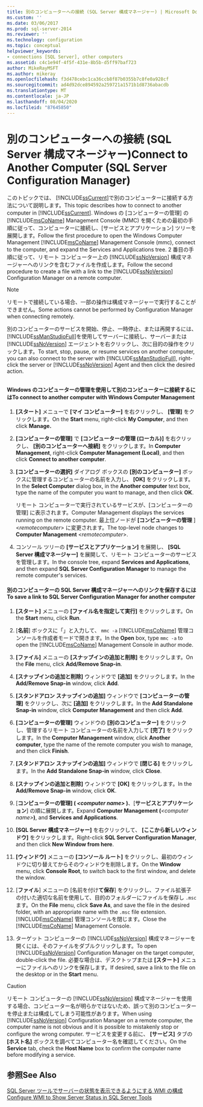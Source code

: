 ```yaml
---
title: 別のコンピューターへの接続 (SQL Server 構成マネージャー) | Microsoft Docs
ms.custom: ''
ms.date: 03/06/2017
ms.prod: sql-server-2014
ms.reviewer: ''
ms.technology: configuration
ms.topic: conceptual
helpviewer_keywords:
- connections [SQL Server], other computers
ms.assetid: c4c1e94f-4f5f-431e-8b5b-d5ff97baf723
author: MikeRayMSFT
ms.author: mikeray
ms.openlocfilehash: f3d478cebc1ca36ccb8f87b0355b7c8fe0a928cf
ms.sourcegitcommit: ad4d92dce894592a259721a1571b1d8736abacdb
ms.translationtype: MT
ms.contentlocale: ja-JP
ms.lasthandoff: 08/04/2020
ms.locfileid: "87645850"
---
```

# <a name="connect-to-another-computer-sql-server-configuration-manager"></a><span data-ttu-id="9404d-102">別のコンピューターへの接続 (SQL Server 構成マネージャー)</span><span class="sxs-lookup"><span data-stu-id="9404d-102">Connect to Another Computer (SQL Server Configuration Manager)</span></span>
  <span data-ttu-id="9404d-103">このトピックでは、 [!INCLUDE[ssCurrent](../../includes/sscurrent-md.md)]で別のコンピューターに接続する方法について説明します。</span><span class="sxs-lookup"><span data-stu-id="9404d-103">This topic describes how to connect to another computer in [!INCLUDE[ssCurrent](../../includes/sscurrent-md.md)].</span></span> <span data-ttu-id="9404d-104">Windows の [コンピューターの管理] の [!INCLUDE[msCoName](../../includes/msconame-md.md)] Management Console (MMC) を開くための最初の手順に従って、コンピューターに接続し、[サービスとアプリケーション] ツリーを展開します。</span><span class="sxs-lookup"><span data-stu-id="9404d-104">Follow the first procedure to open the Windows Computer Management [!INCLUDE[msCoName](../../includes/msconame-md.md)] Management Console (mmc), connect to the computer, and expand the Services and Applications tree.</span></span> <span data-ttu-id="9404d-105">2 番目の手順に従って、リモート コンピューター上の [!INCLUDE[ssNoVersion](../../includes/ssnoversion-md.md)] 構成マネージャーへのリンクを含むファイルを作成します。</span><span class="sxs-lookup"><span data-stu-id="9404d-105">Follow the second procedure to create a file with a link to the [!INCLUDE[ssNoVersion](../../includes/ssnoversion-md.md)] Configuration Manager on a remote computer.</span></span>  
  
> [!NOTE]  
>  <span data-ttu-id="9404d-106">リモートで接続している場合、一部の操作は構成マネージャーで実行することができません。</span><span class="sxs-lookup"><span data-stu-id="9404d-106">Some actions cannot be performed by Configuration Manager when connecting remotely.</span></span>  
  
 <span data-ttu-id="9404d-107">別のコンピューターのサービスを開始、停止、一時停止、または再開するには、 [!INCLUDE[ssManStudioFull](../../includes/ssmanstudiofull-md.md)]を使用してサーバーに接続し、サーバーまたは [!INCLUDE[ssNoVersion](../../includes/ssnoversion-md.md)] エージェントを右クリックし、次に目的の操作をクリックします。</span><span class="sxs-lookup"><span data-stu-id="9404d-107">To start, stop, pause, or resume services on another computer, you can also connect to the server with [!INCLUDE[ssManStudioFull](../../includes/ssmanstudiofull-md.md)], right-click the server or [!INCLUDE[ssNoVersion](../../includes/ssnoversion-md.md)] Agent and then click the desired action.</span></span>  
  
##  <a name="SSMSProcedure"></a>  
  
#### <a name="to-connect-to-another-computer-with-windows-computer-management"></a><span data-ttu-id="9404d-108">Windows のコンピューターの管理を使用して別のコンピューターに接続するには</span><span class="sxs-lookup"><span data-stu-id="9404d-108">To connect to another computer with Windows Computer Management</span></span>  
  
1.  <span data-ttu-id="9404d-109">**[スタート]** メニューで **[マイ コンピューター]** を右クリックし、 **[管理]** をクリックします。</span><span class="sxs-lookup"><span data-stu-id="9404d-109">On the **Start** menu, right-click **My Computer**, and then click **Manage.**</span></span>  
  
2.  <span data-ttu-id="9404d-110">**[コンピューターの管理]** で **[コンピューターの管理 (ローカル)]** を右クリックし、 **[別のコンピューターへ接続]** をクリックします。</span><span class="sxs-lookup"><span data-stu-id="9404d-110">In **Computer Management**, right-click **Computer Management (Local)**, and then click **Connect to another computer**.</span></span>  
  
3.  <span data-ttu-id="9404d-111">**[コンピューターの選択]** ダイアログ ボックスの **[別のコンピューター]** ボックスに管理するコンピューターの名前を入力し、 **[OK]** をクリックします。</span><span class="sxs-lookup"><span data-stu-id="9404d-111">In the **Select Computer** dialog box, in the **Another computer** text box, type the name of the computer you want to manage, and then click **OK**.</span></span>  
  
     <span data-ttu-id="9404d-112">リモート コンピューターで実行されているサービスが、[コンピューターの管理] に表示されます。</span><span class="sxs-lookup"><span data-stu-id="9404d-112">Computer Management displays the services running on the remote computer.</span></span> <span data-ttu-id="9404d-113">最上位ノードが **[コンピューターの管理** ]\<*remotecomputer*> に変更されます。</span><span class="sxs-lookup"><span data-stu-id="9404d-113">The top-level node changes to **Computer Management** \<*remotecomputer*>.</span></span>  
  
4.  <span data-ttu-id="9404d-114">コンソール ツリーの **[サービスとアプリケーション]** を展開し、 **[SQL Server 構成マネージャー]** を展開して、リモート コンピューターのサービスを管理します。</span><span class="sxs-lookup"><span data-stu-id="9404d-114">In the console tree, expand **Services and Applications**, and then expand **SQL Server Configuration Manager** to manage the remote computer's services.</span></span>  
  
#### <a name="to-save-a-link-to-sql-server-configuration-manager-for-another-computer"></a><span data-ttu-id="9404d-115">別のコンピューターの SQL Server 構成マネージャーへのリンクを保存するには</span><span class="sxs-lookup"><span data-stu-id="9404d-115">To save a link to SQL Server Configuration Manager for another computer</span></span>  
  
1.  <span data-ttu-id="9404d-116">**[スタート]** メニューの **[ファイル名を指定して実行]** をクリックします。</span><span class="sxs-lookup"><span data-stu-id="9404d-116">On the **Start** menu, click **Run**.</span></span>  
  
2.  <span data-ttu-id="9404d-117">[**名前**] ボックスに「」と入力して、 `mmc -a` [!INCLUDE[msCoName](../../includes/msconame-md.md)] 管理コンソールを作成者モードで開きます。</span><span class="sxs-lookup"><span data-stu-id="9404d-117">In the **Open** box, type `mmc -a` to open the [!INCLUDE[msCoName](../../includes/msconame-md.md)] Management Console in author mode.</span></span>  
  
3.  <span data-ttu-id="9404d-118">**[ファイル]** メニューの **[スナップインの追加と削除]** をクリックします。</span><span class="sxs-lookup"><span data-stu-id="9404d-118">On the **File** menu, click **Add/Remove Snap-in**.</span></span>  
  
4.  <span data-ttu-id="9404d-119">**[スナップインの追加と削除]** ウィンドウで **[追加]** をクリックします。</span><span class="sxs-lookup"><span data-stu-id="9404d-119">In the **Add/Remove Snap-in** window, click **Add**.</span></span>  
  
5.  <span data-ttu-id="9404d-120">**[スタンドアロン スナップインの追加]** ウィンドウで **[コンピューターの管理]** をクリックし、次に **[追加]** をクリックします。</span><span class="sxs-lookup"><span data-stu-id="9404d-120">In the **Add Standalone Snap-in** window, click **Computer Management** and then click **Add**.</span></span>  
  
6.  <span data-ttu-id="9404d-121">**[コンピューターの管理]** ウィンドウの **[別のコンピューター]** をクリックし、管理するリモート コンピューターの名前を入力して **[完了]** をクリックします。</span><span class="sxs-lookup"><span data-stu-id="9404d-121">In the **Computer Management** window, click **Another computer**, type the name of the remote computer you wish to manage, and then click **Finish**.</span></span>  
  
7.  <span data-ttu-id="9404d-122">**[スタンドアロン スナップインの追加]** ウィンドウで **[閉じる]** をクリックします。</span><span class="sxs-lookup"><span data-stu-id="9404d-122">In the **Add Standalone Snap-in** window, click **Close**.</span></span>  
  
8.  <span data-ttu-id="9404d-123">**[スナップインの追加と削除]** ウィンドウで **[OK]** をクリックします。</span><span class="sxs-lookup"><span data-stu-id="9404d-123">In the **Add/Remove Snap-in** window, click **OK**.</span></span>  
  
9. <span data-ttu-id="9404d-124">[**コンピューターの管理] ( ***\<computer name>*** )**、[**サービスとアプリケーション**] の順に展開します。</span><span class="sxs-lookup"><span data-stu-id="9404d-124">Expand **Computer Management (***\<computer name>***)**, and **Services and Applications**.</span></span>  
  
10. <span data-ttu-id="9404d-125">**[SQL Server 構成マネージャー]** を右クリックして、 **[ここから新しいウィンドウ]** をクリックします。</span><span class="sxs-lookup"><span data-stu-id="9404d-125">Right-click **SQL Server Configuration Manager**, and then click **New Window from here**.</span></span>  
  
11. <span data-ttu-id="9404d-126">**[ウィンドウ]** メニューの **[コンソール ルート]** をクリックし、最初のウィンドウに切り替えてからそのウィンドウを削除します。</span><span class="sxs-lookup"><span data-stu-id="9404d-126">On the **Window** menu, click **Console Root**, to switch back to the first window, and delete the window.</span></span>  
  
12. <span data-ttu-id="9404d-127">[**ファイル**] メニューの [名前を付け**て保存**] をクリックし、ファイル拡張子の付いた適切な名前を使用して、目的のフォルダーにファイルを保存し `.msc` ます。</span><span class="sxs-lookup"><span data-stu-id="9404d-127">On the **File** menu, click **Save As**, and save the file in the desired folder, with an appropriate name with the `.msc` file extension.</span></span> <span data-ttu-id="9404d-128">[!INCLUDE[msCoName](../../includes/msconame-md.md)] 管理コンソールを閉じます。</span><span class="sxs-lookup"><span data-stu-id="9404d-128">Close the [!INCLUDE[msCoName](../../includes/msconame-md.md)] Management Console.</span></span>  
  
13. <span data-ttu-id="9404d-129">ターゲット コンピューターの [!INCLUDE[ssNoVersion](../../includes/ssnoversion-md.md)] 構成マネージャーを開くには、そのファイルをダブルクリックします。</span><span class="sxs-lookup"><span data-stu-id="9404d-129">To open [!INCLUDE[ssNoVersion](../../includes/ssnoversion-md.md)] Configuration Manager on the target computer, double-click the file.</span></span> <span data-ttu-id="9404d-130">必要な場合は、デスクトップまたは **[スタート]** メニューにファイルへのリンクを保存します。</span><span class="sxs-lookup"><span data-stu-id="9404d-130">If desired, save a link to the file on the desktop or in the **Start** menu.</span></span>  
  
> [!CAUTION]  
>  <span data-ttu-id="9404d-131">リモート コンピューターの [!INCLUDE[ssNoVersion](../../includes/ssnoversion-md.md)] 構成マネージャーを使用する場合、コンピューター名が明らかではないため、誤って別のコンピューターを停止または構成してしまう可能性があります。</span><span class="sxs-lookup"><span data-stu-id="9404d-131">When using [!INCLUDE[ssNoVersion](../../includes/ssnoversion-md.md)] Configuration Manager on a remote computer, the computer name is not obvious and it is possible to mistakenly stop or configure the wrong computer.</span></span> <span data-ttu-id="9404d-132">サービスを変更する前に、 **[サービス]** タブの **[ホスト名]** ボックスを調べてコンピューター名を確認してください。</span><span class="sxs-lookup"><span data-stu-id="9404d-132">On the **Service** tab, check the **Host Name** box to confirm the computer name before modifying a service.</span></span>  
  
## <a name="see-also"></a><span data-ttu-id="9404d-133">参照</span><span class="sxs-lookup"><span data-stu-id="9404d-133">See Also</span></span>  
 [<span data-ttu-id="9404d-134">SQL Server ツールでサーバーの状態を表示できるようにする WMI の構成</span><span class="sxs-lookup"><span data-stu-id="9404d-134">Configure WMI to Show Server Status in SQL Server Tools</span></span>](../../ssms/configure-wmi-to-show-server-status-in-sql-server-tools.md)  
  
  
